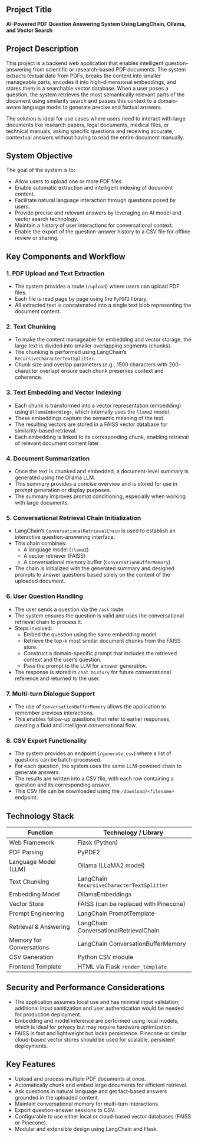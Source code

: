 ## **Project Title**  
**AI-Powered PDF Question Answering System Using LangChain, Ollama, and Vector Search**


## **Project Description**

This project is a backend web application that enables intelligent question-answering from scientific or research-based PDF documents. The system extracts textual data from PDFs, breaks the content into smaller manageable parts, encodes it into high-dimensional embeddings, and stores them in a searchable vector database. When a user poses a question, the system retrieves the most semantically relevant parts of the document using similarity search and passes this context to a domain-aware language model to generate precise and factual answers.

The solution is ideal for use cases where users need to interact with large documents like research papers, legal documents, medical files, or technical manuals, asking specific questions and receiving accurate, contextual answers without having to read the entire document manually.


## **System Objective**

The goal of the system is to:
- Allow users to upload one or more PDF files.
- Enable automatic extraction and intelligent indexing of document content.
- Facilitate natural language interaction through questions posed by users.
- Provide precise and relevant answers by leveraging an AI model and vector search technology.
- Maintain a history of user interactions for conversational context.
- Enable the export of the question-answer history to a CSV file for offline review or sharing.


## **Key Components and Workflow**

### **1. PDF Upload and Text Extraction**
- The system provides a route (`/upload`) where users can upload PDF files.
- Each file is read page by page using the `PyPDF2` library.
- All extracted text is concatenated into a single text blob representing the document content.

### **2. Text Chunking**
- To make the content manageable for embedding and vector storage, the large text is divided into smaller overlapping segments (chunks).
- The chunking is performed using LangChain’s `RecursiveCharacterTextSplitter`.
- Chunk size and overlap parameters (e.g., 1500 characters with 200-character overlap) ensure each chunk preserves context and coherence.

### **3. Text Embedding and Vector Indexing**
- Each chunk is transformed into a vector representation (embedding) using `OllamaEmbeddings`, which internally uses the `llama2` model.
- These embeddings capture the semantic meaning of the text.
- The resulting vectors are stored in a FAISS vector database for similarity-based retrieval.
- Each embedding is linked to its corresponding chunk, enabling retrieval of relevant document content later.

### **4. Document Summarization**
- Once the text is chunked and embedded, a document-level summary is generated using the Ollama LLM.
- This summary provides a concise overview and is stored for use in prompt generation or display purposes.
- The summary improves prompt conditioning, especially when working with large documents.

### **5. Conversational Retrieval Chain Initialization**
- LangChain’s `ConversationalRetrievalChain` is used to establish an interactive question-answering interface.
- This chain combines:
  - A language model (`llama2`)
  - A vector retriever (FAISS)
  - A conversational memory buffer (`ConversationBufferMemory`)
- The chain is initialized with the generated summary and designed prompts to answer questions based solely on the content of the uploaded document.

### **6. User Question Handling**
- The user sends a question via the `/ask` route.
- The system ensures the question is valid and uses the conversational retrieval chain to process it.
- Steps involved:
  - Embed the question using the same embedding model.
  - Retrieve the top-k most similar document chunks from the FAISS store.
  - Construct a domain-specific prompt that includes the retrieved context and the user’s question.
  - Pass the prompt to the LLM for answer generation.
- The response is stored in `chat_history` for future conversational reference and returned to the user.

### **7. Multi-turn Dialogue Support**
- The use of `ConversationBufferMemory` allows the application to remember previous interactions.
- This enables follow-up questions that refer to earlier responses, creating a fluid and intelligent conversational flow.

### **8. CSV Export Functionality**
- The system provides an endpoint (`/generate_csv`) where a list of questions can be batch-processed.
- For each question, the system uses the same LLM-powered chain to generate answers.
- The results are written into a CSV file, with each row containing a question and its corresponding answer.
- This CSV file can be downloaded using the `/download/<filename>` endpoint.


## **Technology Stack**

| Function                      | Technology / Library                 |
|-------------------------------|--------------------------------------|
| Web Framework                 | Flask (Python)                       |
| PDF Parsing                   | PyPDF2                               |
| Language Model (LLM)          | Ollama (LLaMA2 model)                |
| Text Chunking                 | LangChain `RecursiveCharacterTextSplitter` |
| Embedding Model               | OllamaEmbeddings                     |
| Vector Store                  | FAISS (can be replaced with Pinecone)|
| Prompt Engineering            | LangChain PromptTemplate             |
| Retrieval & Answering         | LangChain ConversationalRetrievalChain |
| Memory for Conversations      | LangChain ConversationBufferMemory   |
| CSV Generation                | Python CSV module                    |
| Frontend Template             | HTML via Flask `render_template`     |


## **Security and Performance Considerations**
- The application assumes local use and has minimal input validation; additional input sanitization and user authentication would be needed for production deployment.
- Embedding and model inference are performed using local models, which is ideal for privacy but may require hardware optimization.
- FAISS is fast and lightweight but lacks persistence. Pinecone or similar cloud-based vector stores should be used for scalable, persistent deployments.


## **Key Features**
- Upload and process multiple PDF documents at once.
- Automatically chunk and embed large documents for efficient retrieval.
- Ask questions in natural language and get fact-based answers grounded in the uploaded content.
- Maintain conversational memory for multi-turn interactions.
- Export question-answer sessions to CSV.
- Configurable to use either local or cloud-based vector databases (FAISS or Pinecone).
- Modular and extensible design using LangChain and Flask.
